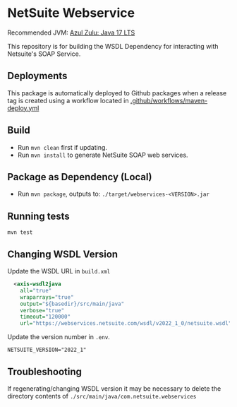 # NetSuite Webservice

Recommended JVM: [Azul Zulu: Java 17 LTS](https://www.azul.com/downloads/?version=java-17-lts&package=jdk)

This repository is for building the WSDL Dependency for interacting with Netsuite's SOAP Service.


## Deployments
This package is automatically deployed to Github packages when a release tag is created using a workflow located in [.github/workflows/maven-deploy.yml](./.github/workflows/maven-deploy.yml)


## Build
- Run `mvn clean` first if updating.
- Run `mvn install` to generate NetSuite SOAP web services.

## Package as Dependency (Local)
- Run `mvn package`, outputs to: `./target/webservices-<VERSION>.jar`

## Running tests
`mvn test`

## Changing WSDL Version
Update the WSDL URL in `build.xml`
```xml
  <axis-wsdl2java
    all="true"
    wraparrays="true"
    output="${basedir}/src/main/java"
    verbose="true"
    timeout="120000"
    url="https://webservices.netsuite.com/wsdl/v2022_1_0/netsuite.wsdl"/>
```

Update the version number in `.env`.
```shell
NETSUITE_VERSION="2022_1"
```

## Troubleshooting
If regenerating/changing WSDL version it may be necessary to delete the directory contents of `./src/main/java/com.netsuite.webservices`